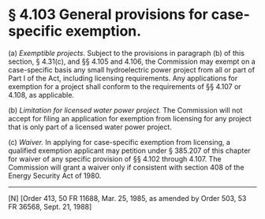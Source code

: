 # § 4.103   General provisions for case-specific exemption.

(a) *Exemptible projects.* Subject to the provisions in paragraph (b) of this section, § 4.31(c), and §§ 4.105 and 4.106, the Commission may exempt on a case-specific basis any small hydroelectric power project from all or part of Part I of the Act, including licensing requirements. Any applications for exemption for a project shall conform to the requirements of §§ 4.107 or 4.108, as applicable.


(b) *Limitation for licensed water power project.* The Commission will not accept for filing an application for exemption from licensing for any project that is only part of a licensed water power project.


(c) *Waiver.* In applying for case-specific exemption from licensing, a qualified exemption applicant may petition under § 385.207 of this chapter for waiver of any specific provision of §§ 4.102 through 4.107. The Commission will grant a waiver only if consistent with section 408 of the Energy Security Act of 1980.



---

[N] [Order 413, 50 FR 11688, Mar. 25, 1985, as amended by Order 503, 53 FR 36568, Sept. 21, 1988]




